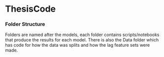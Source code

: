 # ThesisCode

### Folder Structure
Folders are named after the models, each folder contains scripts/notebooks that produce the results for each model.
There is also the Data folder which has code for how the data was splits and how the lag feature sets were made.

